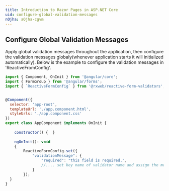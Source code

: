 ```yaml
---
title: Introduction to Razor Pages in ASP.NET Core
uid: configure-global-validation-messages
nOjha: aOjha-cgvm
---
```


## Configure Global Validation Messages
Apply global validation messages throughout the application, then configure the validation messages globaly(whenever application starts it will initialized automatically). 
Below is the example to configure the validation messages in 'ReactiveFromConfig'.

```js
import { Component, OnInit } from '@angular/core';
import { FormGroup } from '@angular/forms';
import { `ReactiveFormConfig` } from '@rxweb/reactive-form-validators'; 


@Component({
  selector: 'app-root',
  templateUrl: './app.component.html',
  styleUrls: './app.component.css'
})
export class AppComponent implements OnInit {
  
	constructor() {  }
  
	ngOnInit(): void 
	{
		ReactiveFormConfig.set({ 
            "validationMessage": {
                "required": "this field is required.",
				//.... set key name of validator name and assign the message of that particular key.
            }
        });
  }
}
```
